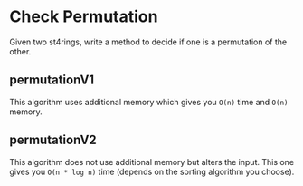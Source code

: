 # Check Permutation

Given two st4rings, write a method to decide if one is a permutation of the other.

## permutationV1

This algorithm uses additional memory which gives you `O(n)` time and `O(n)` memory.

## permutationV2

This algorithm does not use additional memory but alters the input. This one gives you `O(n * log n)` time (depends on the sorting algorithm you choose).